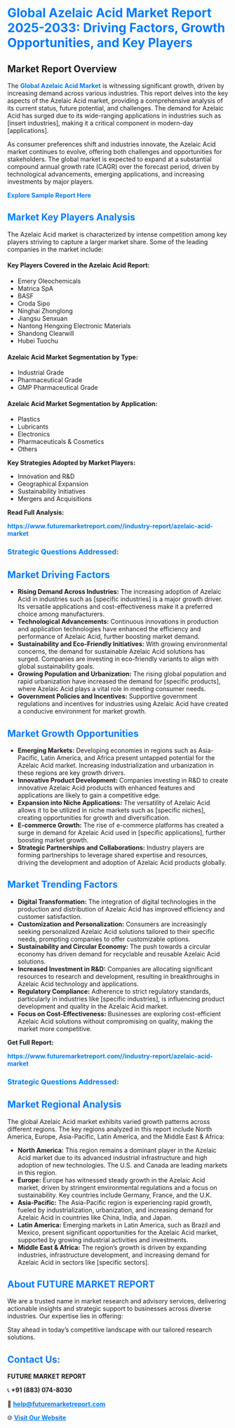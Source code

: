 <h1 style="color: #007BFF;">Global Azelaic Acid Market Report 2025-2033: Driving Factors, Growth Opportunities, and Key Players</h1>

<section id="overview">
<h2>Market Report Overview</h2>
<p>The <a href="https://www.futuremarketreport.com//industry-report/azelaic-acid-market" style="color: #007BFF; text-decoration: none;"><strong>Global Azelaic Acid Market</strong></a> is witnessing significant growth, driven by increasing demand across various industries. This report delves into the key aspects of the Azelaic Acid market, providing a comprehensive analysis of its current status, future potential, and challenges. The demand for Azelaic Acid has surged due to its wide-ranging applications in industries such as [insert industries], making it a critical component in modern-day [applications].</p>
<p>As consumer preferences shift and industries innovate, the Azelaic Acid market continues to evolve, offering both challenges and opportunities for stakeholders. The global market is expected to expand at a substantial compound annual growth rate (CAGR) over the forecast period, driven by technological advancements, emerging applications, and increasing investments by major players.</p>
</section>

<section id="overview">
<p><a href="https://www.futuremarketreport.com//request-sample/reportId=59040" style="color: #007BFF; text-decoration: none;"><strong>Explore Sample Report Here</strong></a></p>
</section>

<section id="key-players">
<h2 style="color: #007BFF;">Market Key Players Analysis</h2>
<p>The Azelaic Acid market is characterized by intense competition among key players striving to capture a larger market share. Some of the leading companies in the market include:</p>
<h4>Key Players Covered in the Azelaic Acid Report:</h4>
<ul><li>Emery Oleochemicals</li><li>Matrica SpA</li><li>BASF</li><li>Croda Sipo</li><li>Ninghai Zhonglong</li><li>Jiangsu Senxuan</li><li>Nantong Hengxing Electronic Materials</li><li>Shandong Clearwill</li><li>Hubei Tuochu</li></ul>
<h4>Azelaic Acid Market Segmentation by Type:</h4>
<ul><li>Industrial Grade</li><li>Pharmaceutical Grade</li><li>GMP Pharmaceutical Grade</li></ul>

<h4>Azelaic Acid Market Segmentation by Application:</h4>
<ul><li>Plastics</li><li>Lubricants</li><li>Electronics</li><li>Pharmaceuticals &amp; Cosmetics</li><li>Others</li></ul>
<p><strong>Key Strategies Adopted by Market Players:</strong></p>
<ul>
<li>Innovation and R&D</li>
<li>Geographical Expansion</li>
<li>Sustainability Initiatives</li>
<li>Mergers and Acquisitions</li>
</ul>
</section>

<section>
<p><strong>Read Full Analysis: </strong></p><a href="https://www.futuremarketreport.com//industry-report/azelaic-acid-market" style="color: #007BFF; text-decoration: none;"><strong>https://www.futuremarketreport.com//industry-report/azelaic-acid-market</strong></a>
<h3 style="color: #007BFF;">Strategic Questions Addressed:</h3>
</section>

<section id="driving-factors">
<h2 style="color: #007BFF;">Market Driving Factors</h2>
<ul>
<li><strong>Rising Demand Across Industries:</strong> The increasing adoption of Azelaic Acid in industries such as [specific industries] is a major growth driver. Its versatile applications and cost-effectiveness make it a preferred choice among manufacturers.</li>
<li><strong>Technological Advancements:</strong> Continuous innovations in production and application technologies have enhanced the efficiency and performance of Azelaic Acid, further boosting market demand.</li>
<li><strong>Sustainability and Eco-Friendly Initiatives:</strong> With growing environmental concerns, the demand for sustainable Azelaic Acid solutions has surged. Companies are investing in eco-friendly variants to align with global sustainability goals.</li>
<li><strong>Growing Population and Urbanization:</strong> The rising global population and rapid urbanization have increased the demand for [specific products], where Azelaic Acid plays a vital role in meeting consumer needs.</li>
<li><strong>Government Policies and Incentives:</strong> Supportive government regulations and incentives for industries using Azelaic Acid have created a conducive environment for market growth.</li>
</ul>
</section>

<section id="growth-opportunities">
<h2 style="color: #007BFF;">Market Growth Opportunities</h2>
<ul>
<li><strong>Emerging Markets:</strong> Developing economies in regions such as Asia-Pacific, Latin America, and Africa present untapped potential for the Azelaic Acid market. Increasing industrialization and urbanization in these regions are key growth drivers.</li>
<li><strong>Innovative Product Development:</strong> Companies investing in R&D to create innovative Azelaic Acid products with enhanced features and applications are likely to gain a competitive edge.</li>
<li><strong>Expansion into Niche Applications:</strong> The versatility of Azelaic Acid allows it to be utilized in niche markets such as [specific niches], creating opportunities for growth and diversification.</li>
<li><strong>E-commerce Growth:</strong> The rise of e-commerce platforms has created a surge in demand for Azelaic Acid used in [specific applications], further boosting market growth.</li>
<li><strong>Strategic Partnerships and Collaborations:</strong> Industry players are forming partnerships to leverage shared expertise and resources, driving the development and adoption of Azelaic Acid products globally.</li>
</ul>
</section>

<section id="trending-factors">
<h2 style="color: #007BFF;">Market Trending Factors</h2>
<ul>
<li><strong>Digital Transformation:</strong> The integration of digital technologies in the production and distribution of Azelaic Acid has improved efficiency and customer satisfaction.</li>
<li><strong>Customization and Personalization:</strong> Consumers are increasingly seeking personalized Azelaic Acid solutions tailored to their specific needs, prompting companies to offer customizable options.</li>
<li><strong>Sustainability and Circular Economy:</strong> The push towards a circular economy has driven demand for recyclable and reusable Azelaic Acid solutions.</li>
<li><strong>Increased Investment in R&D:</strong> Companies are allocating significant resources to research and development, resulting in breakthroughs in Azelaic Acid technology and applications.</li>
<li><strong>Regulatory Compliance:</strong> Adherence to strict regulatory standards, particularly in industries like [specific industries], is influencing product development and quality in the Azelaic Acid market.</li>
<li><strong>Focus on Cost-Effectiveness:</strong> Businesses are exploring cost-efficient Azelaic Acid solutions without compromising on quality, making the market more competitive.</li>
</ul>
</section>

<section>
<p><strong>Get Full Report: </strong></p><a href="https://www.futuremarketreport.com//industry-report/azelaic-acid-market" style="color: #007BFF; text-decoration: none;"><strong>https://www.futuremarketreport.com//industry-report/azelaic-acid-market</strong></a>
<h3 style="color: #007BFF;">Strategic Questions Addressed:</h3>
</section>


<section id="regional-analysis">
<h2 style="color: #007BFF;">Market Regional Analysis</h2>
<p>The global Azelaic Acid market exhibits varied growth patterns across different regions. The key regions analyzed in this report include North America, Europe, Asia-Pacific, Latin America, and the Middle East & Africa:</p>
<ul>
<li><strong>North America:</strong> This region remains a dominant player in the Azelaic Acid market due to its advanced industrial infrastructure and high adoption of new technologies. The U.S. and Canada are leading markets in this region.</li>
<li><strong>Europe:</strong> Europe has witnessed steady growth in the Azelaic Acid market, driven by stringent environmental regulations and a focus on sustainability. Key countries include Germany, France, and the U.K.</li>
<li><strong>Asia-Pacific:</strong> The Asia-Pacific region is experiencing rapid growth, fueled by industrialization, urbanization, and increasing demand for Azelaic Acid in countries like China, India, and Japan.</li>
<li><strong>Latin America:</strong> Emerging markets in Latin America, such as Brazil and Mexico, present significant opportunities for the Azelaic Acid market, supported by growing industrial activities and investments.</li>
<li><strong>Middle East & Africa:</strong> The region’s growth is driven by expanding industries, infrastructure development, and increasing demand for Azelaic Acid in sectors like [specific sectors].</li>
</ul>
</section>

<footer>
<h2 style="color: #007BFF;">About FUTURE MARKET REPORT</h2>
<p>We are a trusted name in market research and advisory services, delivering actionable insights and strategic support to businesses across diverse industries. Our expertise lies in offering:</p>

<p>Stay ahead in today’s competitive landscape with our tailored research solutions.</p>

<h2 style="color: #007BFF;">Contact Us:</h2>
<p><strong>FUTURE MARKET REPORT</strong></p>
<p>📞 <strong>+91 (883) 074-8030</strong></p>
<p>📧 <strong><a href="mailto:help@futuremarketreport.com" style="color: #007BFF;">help@futuremarketreport.com</a></strong></p>
<p>🌐 <strong><a href="https://www.futuremarketreport.com/" style="color: #007BFF;">Visit Our Website</a></strong></p>
</footer>